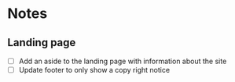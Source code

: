# Notes

## Landing page
- [ ] Add an aside to the landing page with information about the site
- [ ] Update footer to only show a copy right notice
